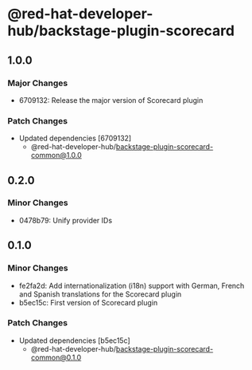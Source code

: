 # @red-hat-developer-hub/backstage-plugin-scorecard

## 1.0.0

### Major Changes

- 6709132: Release the major version of Scorecard plugin

### Patch Changes

- Updated dependencies [6709132]
  - @red-hat-developer-hub/backstage-plugin-scorecard-common@1.0.0

## 0.2.0

### Minor Changes

- 0478b79: Unify provider IDs

## 0.1.0

### Minor Changes

- fe2fa2d: Add internationalization (i18n) support with German, French and Spanish translations for the Scorecard plugin
- b5ec15c: First version of Scorecard plugin

### Patch Changes

- Updated dependencies [b5ec15c]
  - @red-hat-developer-hub/backstage-plugin-scorecard-common@0.1.0
